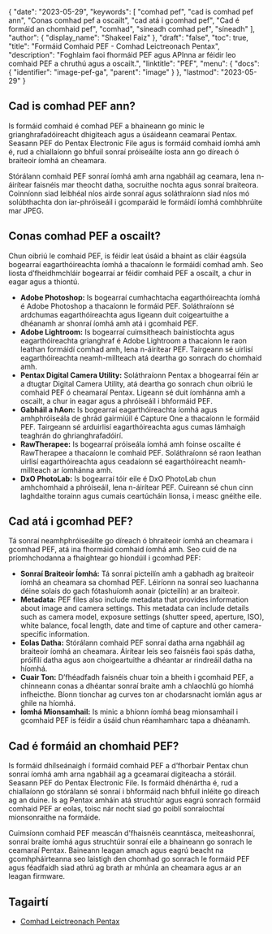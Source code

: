 {
  "date": "2023-05-29",
  "keywords": [
"comhad pef",
"cad is comhad pef ann",
"Conas comhad pef a oscailt",
"cad atá i gcomhad pef",
"Cad é formáid an chomhaid pef",
"comhad",
"síneadh comhad pef",
"síneadh"
],
  "author": {
    "display_name": "Shakeel Faiz"
},
  "draft": "false",
  "toc": true,
  "title": "Formáid Comhaid PEF - Comhad Leictreonach Pentax",
  "description": "Foghlaim faoi fhormáid PEF agus APInna ar féidir leo comhaid PEF a chruthú agus a oscailt.",
  "linktitle": "PEF",
  "menu": {
    "docs": {
      "identifier": "image-pef-ga",
      "parent": "image"
}
},
  "lastmod": "2023-05-29"
}

## Cad is comhad PEF ann?

Is formáid comhaid é comhad PEF a bhaineann go minic le grianghrafadóireacht dhigiteach agus a úsáideann ceamaraí Pentax. Seasann PEF do Pentax Electronic File agus is formáid comhaid íomhá amh é, rud a chiallaíonn go bhfuil sonraí próiseáilte íosta ann go díreach ó braiteoir íomhá an cheamara.

Stórálann comhaid PEF sonraí íomhá amh arna ngabháil ag ceamara, lena n-áirítear faisnéis mar theocht datha, socruithe nochta agus sonraí braiteora. Coinníonn siad leibhéal níos airde sonraí agus soláthraíonn siad níos mó solúbthachta don iar-phróiseáil i gcomparáid le formáidí íomhá comhbhrúite mar JPEG.

## Conas comhad PEF a oscailt?

Chun oibriú le comhaid PEF, is féidir leat úsáid a bhaint as cláir éagsúla bogearraí eagarthóireachta íomhá a thacaíonn le formáidí comhad amh. Seo liosta d’fheidhmchláir bogearraí ar féidir comhaid PEF a oscailt, a chur in eagar agus a thiontú.

- **Adobe Photoshop:** Is bogearraí cumhachtacha eagarthóireachta íomhá é Adobe Photoshop a thacaíonn le formáid PEF. Soláthraíonn sé ardchumas eagarthóireachta agus ligeann duit coigeartuithe a dhéanamh ar shonraí íomhá amh atá i gcomhaid PEF.
- **Adobe Lightroom:** Is bogearraí cuimsitheach bainistíochta agus eagarthóireachta grianghraf é Adobe Lightroom a thacaíonn le raon leathan formáidí comhad amh, lena n-áirítear PEF. Tairgeann sé uirlisí eagarthóireachta neamh-millteach atá deartha go sonrach do chomhaid amh.
- **Pentax Digital Camera Utility:** Soláthraíonn Pentax a bhogearraí féin ar a dtugtar Digital Camera Utility, atá deartha go sonrach chun oibriú le comhaid PEF ó cheamaraí Pentax. Ligeann sé duit íomhánna amh a oscailt, a chur in eagar agus a phróiseáil i bhformáid PEF.
- **Gabháil a hAon:** Is bogearraí eagarthóireachta íomhá agus amhphróiseála de ghrád gairmiúil é Capture One a thacaíonn le formáid PEF. Tairgeann sé arduirlisí eagarthóireachta agus cumas lámhaigh teaghrán do ghrianghrafadóirí.
- **RawTherapee:** Is bogearraí próiseála íomhá amh foinse oscailte é RawTherapee a thacaíonn le comhaid PEF. Soláthraíonn sé raon leathan uirlisí eagarthóireachta agus ceadaíonn sé eagarthóireacht neamh-millteach ar íomhánna amh.
- **DxO PhotoLab:** Is bogearraí tóir eile é DxO PhotoLab chun amhchomhaid a phróiseáil, lena n-áirítear PEF. Cuireann sé chun cinn laghdaithe torainn agus cumais ceartúcháin lionsa, i measc gnéithe eile.

## Cad atá i gcomhad PEF?

Tá sonraí neamhphróiseáilte go díreach ó bhraiteoir íomhá an cheamara i gcomhad PEF, atá ina fhormáid comhaid íomhá amh. Seo cuid de na príomhchodanna a fhaightear go hiondúil i gcomhad PEF:

- **Sonraí Braiteoir Íomhá:** Tá sonraí picteilín amh a gabhadh ag braiteoir íomhá an cheamara sa chomhad PEF. Léiríonn na sonraí seo luachanna déine solais do gach fótashuíomh aonair (picteilín) ar an braiteoir.
- **Metadata:** PEF files also include metadata that provides information about image and camera settings. This metadata can include details such as camera model, exposure settings (shutter speed, aperture, ISO), white balance, focal length, date and time of capture and other camera-specific information.
- **Eolas Datha:** Stórálann comhaid PEF sonraí datha arna ngabháil ag braiteoir íomhá an cheamara. Áirítear leis seo faisnéis faoi spás datha, próifílí datha agus aon choigeartuithe a dhéantar ar rindreáil datha na híomhá.
- **Cuair Ton:** D’fhéadfadh faisnéis chuar toin a bheith i gcomhaid PEF, a chinneann conas a dhéantar sonraí braite amh a chlaochlú go híomhá infheicthe. Bíonn tionchar ag curves ton ar chodarsnacht iomlán agus ar ghile na híomhá.
- **Íomhá Mionsamhail:** Is minic a bhíonn íomhá beag mionsamhail i gcomhaid PEF is féidir a úsáid chun réamhamharc tapa a dhéanamh.

## Cad é formáid an chomhaid PEF?

Is formáid dhílseánaigh í formáid comhaid PEF a d’fhorbair Pentax chun sonraí íomhá amh arna ngabháil ag a gceamaraí digiteacha a stóráil. Seasann PEF do Pentax Electronic File. Is formáid dhénártha é, rud a chiallaíonn go stórálann sé sonraí i bhformáid nach bhfuil inléite go díreach ag an duine. Is ag Pentax amháin atá struchtúr agus eagrú sonrach formáid comhaid PEF ar eolas, toisc nár nocht siad go poiblí sonraíochtaí mionsonraithe na formáide.

Cuimsíonn comhaid PEF meascán d'fhaisnéis ceanntásca, meiteashonraí, sonraí braite íomhá agus struchtúir sonraí eile a bhaineann go sonrach le ceamaraí Pentax. Baineann leagan amach agus eagrú beacht na gcomhpháirteanna seo laistigh den chomhad go sonrach le formáid PEF agus féadfaidh siad athrú ag brath ar mhúnla an cheamara agus ar an leagan firmware.

## Tagairtí
* [Comhad Leictreonach Pentax]( https://www.wikidata.org/wiki/Q3964876)


